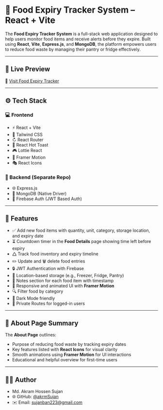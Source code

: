# 🥛 Food Expiry Tracker System – React + Vite

The **Food Expiry Tracker System** is a full-stack web application designed to help users monitor food items and receive alerts before they expire. Built using **React**, **Vite**, **Express.js**, and **MongoDB**, the platform empowers users to reduce food waste by managing their pantry or fridge effectively.

---

## 🚀 Live Preview

🔗 [Visit Food Expiry Tracker](https://snacktrack-food-tracker.web.app/)

---

## ⚙️ Tech Stack

### 💻 Frontend

* ⚡ React + Vite
* 🎨 Tailwind CSS
* ↻ React Router
* 🔔 React Hot Toast
* 🎮 Lottie React
* 🌟 Framer Motion
* 🎭 React Icons

### 🔧 Backend (Separate Repo)

* 🌐 Express.js
* 📂 MongoDB (Native Driver)
* 🔐 Firebase Auth (JWT Based Auth)

---

## 📆 Features

* ✅ Add new food items with quantity, unit, category, storage location, and expiry date
* ⏳ Countdown timer in the **Food Details** page showing time left before expiry
* 🛆 Track food inventory and expiry timeline
* ✏️ Update and 🗑️ delete food entries
* 🔒 JWT Authentication with Firebase
* 📍 Location-based storage (e.g., Freezer, Fridge, Pantry)
* 📒 Notes section for each food item with timestamp
* 🔢 Responsive and animated UI with **Framer Motion**
* 🔍 Filter food by category
* 🌙 Dark Mode friendly
* 🚪 Private Routes for logged-in users

---

## 📄 About Page Summary

The **About Page** outlines:

* Purpose of reducing food waste by tracking expiry dates
* Key features listed with **React Icons** for visual clarity
* Smooth animations using **Framer Motion** for UI interactions
* Educational and helpful overview for first-time users

---

## 👨‍💻 Author

* Md. Akram Hossen Sujan
* 🌐 GitHub: [@akrmSujan](https://github.com/akrmSujan)
* ✉️ Email: [sujanban223@gmail.com](mailto:sujanban223@gmail.com)

